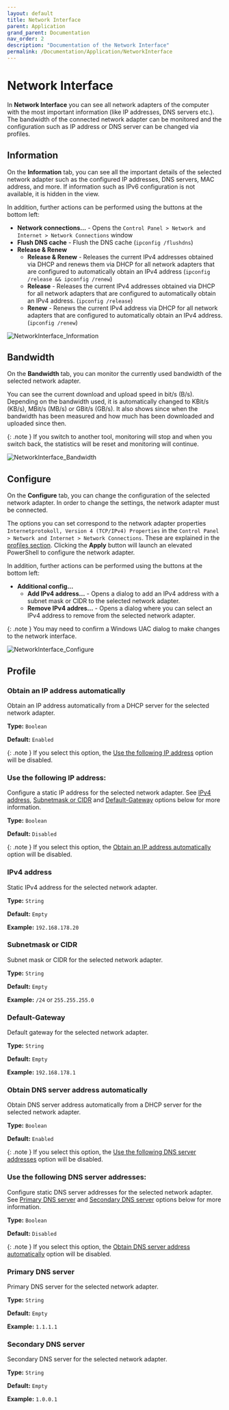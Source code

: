 ```yaml
---
layout: default
title: Network Interface
parent: Application
grand_parent: Documentation
nav_order: 2
description: "Documentation of the Network Interface"
permalink: /Documentation/Application/NetworkInterface
---
```


# Network Interface

In **Network Interface** you can see all network adapters of the computer with the most important information (like IP addresses, DNS servers etc.). The bandwidth of the connected network adapter can be monitored and the configuration such as IP address or DNS server can be changed via profiles.

## Information

On the **Information** tab, you can see all the important details of the selected network adapter such as the configured IP addresses, DNS servers, MAC address, and more. If information such as IPv6 configuration is not available, it is hidden in the view.

In addition, further actions can be performed using the buttons at the bottom left:

- **Network connections...** - Opens the `Control Panel > Network and Internet > Network Connections` window
- **Flush DNS cache** - Flush the DNS cache (`ipconfig /flushdns`)
- **Release & Renew**
  - **Release & Renew** - Releases the current IPv4 addresses obtained via DHCP and renews them via DHCP for all network adapters that are configured to automatically obtain an IPv4 address (`ipconfig /release && ipconfig /renew`)
  - **Release** - Releases the current IPv4 addresses obtained via DHCP for all network adapters that are configured to automatically obtain an IPv4 address. (`ipconfig /release`)
  - **Renew** - Renews the current IPv4 address via DHCP for all network adapters that are configured to automatically obtain an IPv4 address. (`ipconfig /renew`)

![NetworkInterface_Information](02_NetworkInterface_Information.png)

## Bandwidth

On the **Bandwidth** tab, you can monitor the currently used bandwidth of the selected network adapter.

You can see the current download and upload speed in bit/s (B/s). Depending on the bandwidth used, it is automatically changed to KBit/s (KB/s), MBit/s (MB/s) or GBit/s (GB/s). It also shows since when the bandwidth has been measured and how much has been downloaded and uploaded since then.

{: .note }
If you switch to another tool, monitoring will stop and when you switch back, the statistics will be reset and monitoring will continue.

![NetworkInterface_Bandwidth](02_NetworkInterface_Bandwidth.png)

## Configure

On the **Configure** tab, you can change the configuration of the selected network adapter. In order to change the settings, the network adapter must be connected.

The options you can set correspond to the network adapter properties `Internetprotokoll, Version 4 (TCP/IPv4) Properties` in the `Control Panel > Network and Internet > Network Connections`. These are explained in the [profiles section](#profile). Clicking the **Apply** button will launch an elevated PowerShell to configure the network adapter.

In addition, further actions can be performed using the buttons at the bottom left:

- **Additional config...**
  - **Add IPv4 address...** - Opens a dialog to add an IPv4 address with a subnet mask or CIDR to the selected network adapter.
  - **Remove IPv4 addres...** - Opens a dialog where you can select an IPv4 address to remove from the selected network adapter.

{: .note }
You may need to confirm a Windows UAC dialog to make changes to the network interface.

![NetworkInterface_Configure](02_NetworkInterface_Configure.png)

## Profile

### Obtain an IP address automatically

Obtain an IP address automatically from a DHCP server for the selected network adapter.

**Type:** `Boolean`

**Default:** `Enabled`

{: .note }
If you select this option, the [Use the following IP address](#use-the-following-ip-address) option will be disabled.

### Use the following IP address:

Configure a static IP address for the selected network adapter. See [IPv4 address](#ipv4-address), [Subnetmask or CIDR](#subnetmask-or-cidr) and [Default-Gateway](#default-gateway) options below for more information.

**Type:** `Boolean`

**Default:** `Disabled`

{: .note }
If you select this option, the [Obtain an IP address automatically](#obtain-an-ip-address-automatically) option will be disabled.

### IPv4 address

Static IPv4 address for the selected network adapter.

**Type:** `String`

**Default:** `Empty`

**Example:** `192.168.178.20`

### Subnetmask or CIDR

Subnet mask or CIDR for the selected network adapter.

**Type:** `String`

**Default:** `Empty`

**Example:** `/24` or `255.255.255.0`

### Default-Gateway

Default gateway for the selected network adapter.

**Type:** `String`

**Default:** `Empty`

**Example:** `192.168.178.1`

### Obtain DNS server address automatically

Obtain DNS server address automatically from a DHCP server for the selected network adapter.

**Type:** `Boolean`

**Default:** `Enabled`

{: .note }
If you select this option, the [Use the following DNS server addresses](#use-the-following-dns-server-addresses) option will be disabled.

### Use the following DNS server addresses:

Configure static DNS server addresses for the selected network adapter. See [Primary DNS server](#primary-dns-server) and [Secondary DNS server](#secondary-dns-server) options below for more information.

**Type:** `Boolean`

**Default:** `Disabled`

{: .note }
If you select this option, the [Obtain DNS server address automatically](#obtain-dns-server-address-automatically) option will be disabled.

### Primary DNS server

Primary DNS server for the selected network adapter.

**Type:** `String`

**Default:** `Empty`

**Example:** `1.1.1.1`

### Secondary DNS server

Secondary DNS server for the selected network adapter.

**Type:** `String`

**Default:** `Empty`

**Example:** `1.0.0.1`
